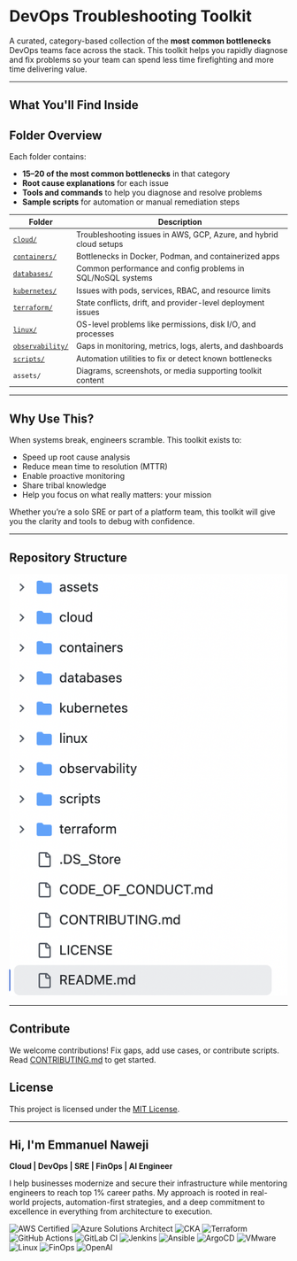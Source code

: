 # DevOps Troubleshooting Toolkit

A curated, category-based collection of the **most common bottlenecks** DevOps teams face across the stack. This toolkit helps you rapidly diagnose and fix problems so your team can spend less time firefighting and more time delivering value.

---

## What You'll Find Inside

## Folder Overview

Each folder contains:

- **15–20 of the most common bottlenecks** in that category  
- **Root cause explanations** for each issue  
- **Tools and commands** to help you diagnose and resolve problems  
- **Sample scripts** for automation or manual remediation steps  

| Folder         | Description                                                  |
|----------------|--------------------------------------------------------------|
| [`cloud/`](cloud/bottlenecks.md)       | Troubleshooting issues in AWS, GCP, Azure, and hybrid cloud setups |
| [`containers/`](containers/bottlenecks.md)  | Bottlenecks in Docker, Podman, and containerized apps        |
| [`databases/`](databases/bottlenecks.md)   | Common performance and config problems in SQL/NoSQL systems  |
| [`kubernetes/`](kubernetes/bottlenecks.md)  | Issues with pods, services, RBAC, and resource limits        |
| [`terraform/`](terraform/bottlenecks.md)   | State conflicts, drift, and provider-level deployment issues |
| [`linux/`](linux/bottlenecks.md)       | OS-level problems like permissions, disk I/O, and processes  |
| [`observability/`](observability/bottlenecks.md) | Gaps in monitoring, metrics, logs, alerts, and dashboards  |
| [`scripts/`](scripts/scripts.md)     | Automation utilities to fix or detect known bottlenecks      |
| `assets/`      | Diagrams, screenshots, or media supporting toolkit content   |

---

## Why Use This?

When systems break, engineers scramble. This toolkit exists to:

- Speed up root cause analysis  
- Reduce mean time to resolution (MTTR)  
- Enable proactive monitoring  
- Share tribal knowledge  
- Help you focus on what really matters: your mission

Whether you’re a solo SRE or part of a platform team, this toolkit will give you the clarity and tools to debug with confidence.

---

## Repository Structure

![Repository Structure](assets/repo-structure.png)

---

## Contribute

We welcome contributions! Fix gaps, add use cases, or contribute scripts. Read [CONTRIBUTING.md](CONTRIBUTING.md) to get started.

## License

This project is licensed under the [MIT License](LICENSE).

---

## Hi, I'm Emmanuel Naweji

**Cloud | DevOps | SRE | FinOps | AI Engineer**  

I help businesses modernize and secure their infrastructure while mentoring engineers to reach top 1% career paths. My approach is rooted in real-world projects, automation-first strategies, and a deep commitment to excellence in everything from architecture to execution.

![AWS Certified](https://img.shields.io/badge/AWS-Certified-blue?logo=amazonaws)
![Azure Solutions Architect](https://img.shields.io/badge/Azure-Solutions%20Architect-0078D4?logo=microsoftazure)
![CKA](https://img.shields.io/badge/Kubernetes-CKA-blue?logo=kubernetes)
![Terraform](https://img.shields.io/badge/IaC-Terraform-623CE4?logo=terraform)
![GitHub Actions](https://img.shields.io/badge/CI/CD-GitHub%20Actions-blue?logo=githubactions)
![GitLab CI](https://img.shields.io/badge/CI/CD-GitLab%20CI-FC6D26?logo=gitlab)
![Jenkins](https://img.shields.io/badge/CI/CD-Jenkins-D24939?logo=jenkins)
![Ansible](https://img.shields.io/badge/Automation-Ansible-red?logo=ansible)
![ArgoCD](https://img.shields.io/badge/GitOps-ArgoCD-orange?logo=argo)
![VMware](https://img.shields.io/badge/Virtualization-VMware-607078?logo=vmware)
![Linux](https://img.shields.io/badge/OS-Linux-black?logo=linux)
![FinOps](https://img.shields.io/badge/FinOps-Cost%20Optimization-green?logo=money)
![OpenAI](https://img.shields.io/badge/AI-OpenAI-ff9900?logo=openai)
